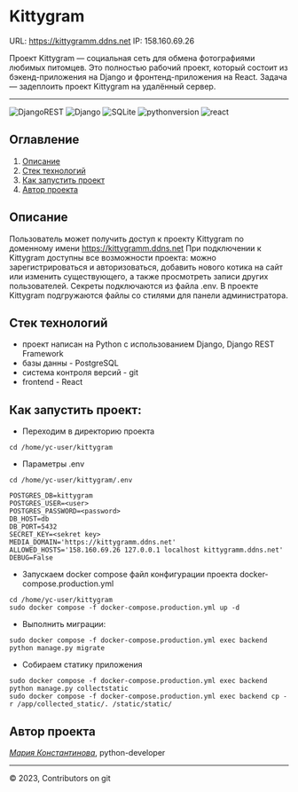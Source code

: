 # Kittygram
URL: https://kittygramm.ddns.net
IP: 158.160.69.26

Проект Kittygram — социальная сеть для обмена фотографиями любимых питомцев. Это полностью рабочий проект, который состоит из бэкенд-приложения на Django и фронтенд-приложения на React.
Задача — задеплоить проект Kittygram на удалённый сервер.
___
![DjangoREST](https://img.shields.io/badge/DJANGO-REST-ff1709?style=for-the-badge&logo=django&logoColor=white&color=ff1709&labelColor=gray)
![Django](https://img.shields.io/badge/django-%23092E20.svg?style=for-the-badge&logo=django&logoColor=white)
![SQLite](https://img.shields.io/badge/sqlite-%2307405e.svg?style=for-the-badge&logo=sqlite&logoColor=white)
![pythonversion](https://img.shields.io/badge/python-%3E%3D3.9-blue)
![react](https://img.shields.io/badge/-ReactJs-61DAFB?logo=react&logoColor=white&style=for-the-badge)

## Оглавление
1. [Описание](#описание)
2. [Стек технологий](#стек-технологий)
3. [Как запустить проект](#как-запустить-проект)
4. [Автор проекта](#автор-проекта)


## Описание
Пользователь может получить доступ к проекту Kittygram по доменному имени https://kittygramm.ddns.net
При подключении к Kittygram доступны все возможности проекта: можно зарегистрироваться и авторизоваться, добавить нового котика на сайт или изменить существующего, а также просмотреть записи других пользователей.
Секреты подключаются из файла .env.
В проекте Kittygram подгружаются файлы со стилями для панели администратора.



## Стек технологий
- проект написан на Python с использованием Django, Django REST Framework
- базы данны - PostgreSQL
- система контроля версий - git
- frontend - React



## Как запустить проект:

- Переходим в директорию проекта
```
cd /home/yc-user/kittygram
```

- Параметры .env
```
cd /home/yc-user/kittygram/.env

POSTGRES_DB=kittygram
POSTGRES_USER=<user>
POSTGRES_PASSWORD=<password>
DB_HOST=db
DB_PORT=5432
SECRET_KEY=<sekret key>
MEDIA_DOMAIN='https://kittygramm.ddns.net'
ALLOWED_HOSTS='158.160.69.26 127.0.0.1 localhost kittygramm.ddns.net'
DEBUG=False

```

- Запускаем docker compose файл конфигурации проекта docker-compose.production.yml
```
cd /home/yc-user/kittygram
sudo docker compose -f docker-compose.production.yml up -d
```

- Выполнить миграции:
```
sudo docker compose -f docker-compose.production.yml exec backend python manage.py migrate
```

- Собираем статику приложения
```
sudo docker compose -f docker-compose.production.yml exec backend python manage.py collectstatic
sudo docker compose -f docker-compose.production.yml exec backend cp -r /app/collected_static/. /static/static/
```


## Автор проекта
_[Мария Константинова](https://github.com/wildcat3333)_, python-developer

___
<p>
    <span>© 2023, Contributors on git </span>
</p>

